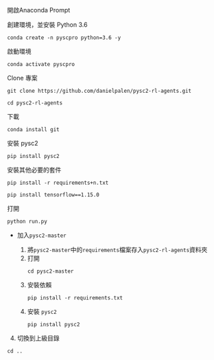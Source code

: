 
開啟Anaconda Prompt

創建環境，並安裝 Python 3.6
```
conda create -n pyscpro python=3.6 -y
```
   
啟動環境
 ```
conda activate pyscpro
```
   
Clone 專案
```
git clone https://github.com/danielpalen/pysc2-rl-agents.git
```


```
cd pysc2-rl-agents
```

下載
```
conda install git
```

安裝 pysc2
```
pip install pysc2
```



安裝其他必要的套件
```
pip install -r requirements+n.txt
```
```
pip install tensorflow==1.15.0
```

打開
```
python run.py
```




   
   * 加入`pysc2-master`

     1. 將`pysc2-master`中的`requirements`檔案存入`pysc2-rl-agents`資料夾
     2. 打開
        ```
        cd pysc2-master
        ```
     3. 安裝依賴
        ```
        pip install -r requirements.txt
        ```
     4. 安裝 `pysc2`
        ```
        pip install pysc2
        ```


4. 切換到上級目錄
```
cd ..
```
     
   

     

     
   
